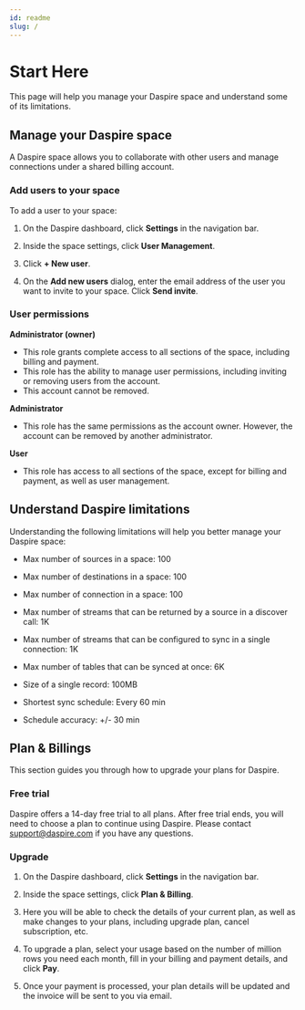 ```yaml
---
id: readme
slug: /
---
```

# Start Here

This page will help you manage your Daspire space and understand some of its limitations.

## Manage your Daspire space

A Daspire space allows you to collaborate with other users and manage connections under a shared billing account.

### Add users to your space

To add a user to your space:

1. On the Daspire dashboard, click **Settings** in the navigation bar.

2. Inside the space settings, click **User Management**.

3. Click **+ New user**.

4. On the **Add new users** dialog, enter the email address of the user you want to invite to your space. Click **Send invite**.

### User permissions

**Administrator (owner)**
* This role grants complete access to all sections of the space,
including billing and payment.
* This role has the ability to manage user permissions,
including inviting or removing users from the account.
* This account cannot be removed.

**Administrator**
* This role has the same permissions as the account owner. However, the account can be removed by another administrator.

**User**
* This role has access to all sections of the space, except for
billing and payment, as well as user management.

## Understand Daspire limitations

Understanding the following limitations will help you better manage your Daspire space:

* Max number of sources in a space: 100

* Max number of destinations in a space: 100

* Max number of connection in a space: 100

* Max number of streams that can be returned by a source in a discover call: 1K

* Max number of streams that can be configured to sync in a single connection: 1K

* Max number of tables that can be synced at once: 6K

* Size of a single record: 100MB

* Shortest sync schedule: Every 60 min

* Schedule accuracy: +/- 30 min

## Plan & Billings

This section guides you through how to upgrade your plans for Daspire.

### Free trial

Daspire offers a 14-day free trial to all plans. After free trial ends, you will need to choose a plan to continue using Daspire. Please contact [support@daspire.com](mailto:support@daspire.com) if you have any questions.

### Upgrade

1. On the Daspire dashboard, click **Settings** in the navigation bar.

2. Inside the space settings, click **Plan & Billing**.

3. Here you will be able to check the details of your current plan, as well as make changes to your plans, including upgrade plan, cancel subscription, etc.

4. To upgrade a plan, select your usage based on the number of million rows you need each month, fill in your billing and payment details, and click **Pay**.

5. Once your payment is processed, your plan details will be updated and the invoice will be sent to you via email.
